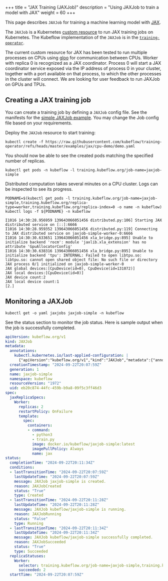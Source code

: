+++
title = "JAX Training (JAXJob)"
description = "Using JAXJob to train a model with JAX"
weight = 60
+++

This page describes `JAXJob` for training a machine learning model with [JAX](https://jax.readthedocs.io/en/latest/).

The `JAXJob` is a Kubernetes
[custom resource](https://kubernetes.io/docs/concepts/extend-kubernetes/api-extension/custom-resources/)
to run JAX training jobs on Kubernetes. The Kubeflow implementation of
the `JAXJob` is in the [`training-operator`](https://github.com/kubeflow/training-operator).

The current custom resource for JAX has been tested to run multiple processes on CPUs using [gloo](https://github.com/facebookincubator/gloo) for communication between CPUs. Worker with replica 0 is recognized as a JAX coordinator. Process 0 will start a JAX coordinator service exposed via the IP address of process 0 in your cluster, together with a port available on that process, to which the other processes in the cluster will connect. We are looking for user feedback to run JAXJob on GPUs and TPUs.

## Creating a JAX training job

You can create a training job by defining a `JAXJob` config file. See the manifests for the [simple JAXJob example](https://github.com/kubeflow/training-operator/blob/master/examples/jax/cpu-demo/demo.yaml).
You may change the Job config file based on your requirements.

Deploy the `JAXJob` resource to start training:

```
kubectl create -f https://raw.githubusercontent.com/kubeflow/training-operator/refs/heads/master/examples/jax/cpu-demo/demo.yaml
```

You should now be able to see the created pods matching the specified number of replicas.

```
kubectl get pods -n kubeflow -l training.kubeflow.org/job-name=jaxjob-simple
```

Distributed computation takes several minutes on a CPU cluster. Logs can be inspected to see its progress.

```
PODNAME=$(kubectl get pods -l training.kubeflow.org/job-name=jaxjob-simple,training.kubeflow.org/replica-type=worker,training.kubeflow.org/replica-index=0 -o name -n kubeflow)
kubectl logs -f ${PODNAME} -n kubeflow
```

```
I1016 14:30:28.956959 139643066051456 distributed.py:106] Starting JAX distributed service on [::]:6666
I1016 14:30:28.959352 139643066051456 distributed.py:119] Connecting to JAX distributed service on jaxjob-simple-worker-0:6666
I1016 14:30:30.633651 139643066051456 xla_bridge.py:895] Unable to initialize backend 'rocm': module 'jaxlib.xla_extension' has no attribute 'GpuAllocatorConfig'
I1016 14:30:30.638316 139643066051456 xla_bridge.py:895] Unable to initialize backend 'tpu': INTERNAL: Failed to open libtpu.so: libtpu.so: cannot open shared object file: No such file or directory
JAX process 0/1 initialized on jaxjob-simple-worker-0
JAX global devices:[CpuDevice(id=0), CpuDevice(id=131072)]
JAX local devices:[CpuDevice(id=0)]
JAX device count:2
JAX local device count:1
[2.]
```

## Monitoring a JAXJob

```
kubectl get -o yaml jaxjobs jaxjob-simple -n kubeflow
```

See the status section to monitor the job status. Here is sample output when the job is successfully completed.

```yaml
apiVersion: kubeflow.org/v1
kind: JAXJob
metadata:
  annotations:
    kubectl.kubernetes.io/last-applied-configuration: |
      {"apiVersion":"kubeflow.org/v1","kind":"JAXJob","metadata":{"annotations":{},"name":"jaxjob-simple","namespace":"kubeflow"},"spec":{"jaxReplicaSpecs":{"Worker":{"replicas":2,"restartPolicy":"OnFailure","template":{"spec":{"containers":[{"command":["python3","train.py"],"image":"docker.io/kubeflow/jaxjob-simple:latest","imagePullPolicy":"Always","name":"jax"}]}}}}}}
  creationTimestamp: "2024-09-22T20:07:59Z"
  generation: 1
  name: jaxjob-simple
  namespace: kubeflow
  resourceVersion: "1972"
  uid: eb20c874-44fc-459b-b9a8-09f5c3ff46d3
spec:
  jaxReplicaSpecs:
    Worker:
      replicas: 2
      restartPolicy: OnFailure
      template:
        spec:
          containers:
          - command:
            - python3
            - train.py
            image: docker.io/kubeflow/jaxjob-simple:latest
            imagePullPolicy: Always
            name: jax
status:
  completionTime: "2024-09-22T20:11:34Z"
  conditions:
  - lastTransitionTime: "2024-09-22T20:07:59Z"
    lastUpdateTime: "2024-09-22T20:07:59Z"
    message: JAXJob jaxjob-simple is created.
    reason: JAXJobCreated
    status: "True"
    type: Created
  - lastTransitionTime: "2024-09-22T20:11:28Z"
    lastUpdateTime: "2024-09-22T20:11:28Z"
    message: JAXJob kubeflow/jaxjob-simple is running.
    reason: JAXJobRunning
    status: "False"
    type: Running
  - lastTransitionTime: "2024-09-22T20:11:34Z"
    lastUpdateTime: "2024-09-22T20:11:34Z"
    message: JAXJob kubeflow/jaxjob-simple successfully completed.
    reason: JAXJobSucceeded
    status: "True"
    type: Succeeded
  replicaStatuses:
    Worker:
      selector: training.kubeflow.org/job-name=jaxjob-simple,training.kubeflow.org/operator-name=jaxjob-controller,training.kubeflow.org/replica-type=worker
      succeeded: 2
  startTime: "2024-09-22T20:07:59Z"
```
